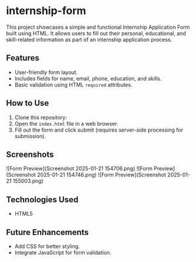 # internship-form
This project showcases a simple and functional Internship Application Form built using HTML. It allows users to fill out their personal, educational, and skill-related information as part of an internship application process.
## Features
- User-friendly form layout.
- Includes fields for name, email, phone, education, and skills.
- Basic validation using HTML `required` attributes.
## How to Use
1. Clone this repository:
2. Open the `index.html` file in a web browser.
3. Fill out the form and click submit (requires server-side processing for submission).
## Screenshots
![Form Preview](Screenshot 2025-01-21 154706.png)
![Form Preview](Screenshot 2025-01-21 154746.png)
![Form Preview](Screenshot 2025-01-21 155003.png)

## Technologies Used
- HTML5
## Future Enhancements
- Add CSS for better styling.
- Integrate JavaScript for form validation.
  
